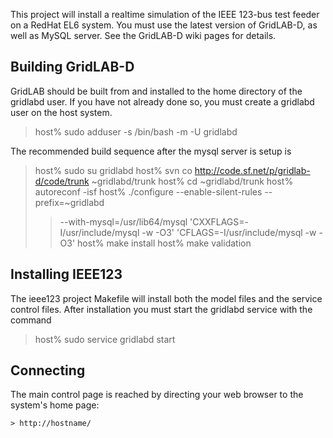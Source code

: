 This project will install a realtime simulation of the IEEE 123-bus test feeder 
on a RedHat EL6 system.  You must use the latest version of GridLAB-D, as 
well as MySQL server.  See the GridLAB-D wiki pages for details.

Building GridLAB-D
------------------
GridLAB should be built from and installed to the home directory of the gridlabd
user. If you have not already done so, you must create a gridlabd user on the
host system.

  > host% sudo adduser -s /bin/bash -m -U gridlabd

The recommended build sequence after the mysql server is setup is

  > host% sudo su gridlabd
  > host% svn co http://code.sf.net/p/gridlab-d/code/trunk ~gridlabd/trunk
  > host% cd ~gridlabd/trunk
  > host% autoreconf -isf
  > host% ./configure --enable-silent-rules --prefix=~gridlabd 
  > >  --with-mysql=/usr/lib64/mysql 'CXXFLAGS=-I/usr/include/mysql -w -O3'
  > > 'CFLAGS=-I/usr/include/mysql -w -O3'
  > host% make install
  > host% make validation

Installing IEEE123
------------------
The ieee123 project Makefile will install both the model files and the service
control files.  After installation you must start the gridlabd service with the
command

  > host% sudo service gridlabd start
  
Connecting
----------

The main control page is reached by directing your web browser to the system's
home page:

    > http://hostname/

